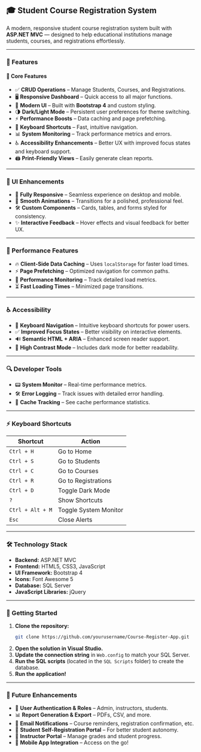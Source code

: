 ## 🎓 Student Course Registration System  

A modern, responsive student course registration system built with **ASP.NET MVC** — designed to help educational institutions manage students, courses, and registrations effortlessly.  

---

### 🚀 Features  

#### 🔧 Core Features  
- ✅ **CRUD Operations** – Manage Students, Courses, and Registrations.  
- 🖥️ **Responsive Dashboard** – Quick access to all major functions.  
- 🎨 **Modern UI** – Built with **Bootstrap 4** and custom styling.  
- 🌗 **Dark/Light Mode** – Persistent user preferences for theme switching.  
- ⚡ **Performance Boosts** – Data caching and page prefetching.  
- 🎯 **Keyboard Shortcuts** – Fast, intuitive navigation.  
- 📊 **System Monitoring** – Track performance metrics and errors.  
- ♿ **Accessibility Enhancements** – Better UX with improved focus states and keyboard support.  
- 🖨️ **Print-Friendly Views** – Easily generate clean reports.  

---

### 🎉 UI Enhancements  

- 📱 **Fully Responsive** – Seamless experience on desktop and mobile.  
- 💫 **Smooth Animations** – Transitions for a polished, professional feel.  
- 🛠️ **Custom Components** – Cards, tables, and forms styled for consistency.  
- ✨ **Interactive Feedback** – Hover effects and visual feedback for better UX.  

---

### 🚀 Performance Features  

- 🔥 **Client-Side Data Caching** – Uses `localStorage` for faster load times.  
- ⚡ **Page Prefetching** – Optimized navigation for common paths.  
- 📌 **Performance Monitoring** – Track detailed load metrics.  
- ⏳ **Fast Loading Times** – Minimized page transitions.  

---

### ♿ Accessibility  

- 🎯 **Keyboard Navigation** – Intuitive keyboard shortcuts for power users.  
- ✅ **Improved Focus States** – Better visibility on interactive elements.  
- 🔊 **Semantic HTML + ARIA** – Enhanced screen reader support.  
- 🌙 **High Contrast Mode** – Includes dark mode for better readability.  

---

### 🔍 Developer Tools  

- 📟 **System Monitor** – Real-time performance metrics.  
- 🛠️ **Error Logging** – Track issues with detailed error handling.  
- 💾 **Cache Tracking** – See cache performance statistics.  

---

### ⚡ Keyboard Shortcuts  

| **Shortcut** | **Action** |
|--------------|------------|
| `Ctrl + H`   | Go to Home  |
| `Ctrl + S`   | Go to Students  |
| `Ctrl + C`   | Go to Courses  |
| `Ctrl + R`   | Go to Registrations  |
| `Ctrl + D`   | Toggle Dark Mode  |
| `?`          | Show Shortcuts  |
| `Ctrl + Alt + M` | Toggle System Monitor |
| `Esc`        | Close Alerts  |

---

### 🛠️ Technology Stack  

- **Backend:** ASP.NET MVC  
- **Frontend:** HTML5, CSS3, JavaScript  
- **UI Framework:** Bootstrap 4  
- **Icons:** Font Awesome 5  
- **Database:** SQL Server  
- **JavaScript Libraries:** jQuery  

---

### 🔧 Getting Started  

1. **Clone the repository:**  
    ```bash
    git clone https://github.com/yourusername/Course-Register-App.git
    ```
2. **Open the solution in Visual Studio.**  
3. **Update the connection string** in `Web.config` to match your SQL Server.  
4. **Run the SQL scripts** (located in the `SQL Scripts` folder) to create the database.  
5. **Run the application!**  

---

### 🔮 Future Enhancements  

- 🔐 **User Authentication & Roles** – Admin, instructors, students.  
- 📊 **Report Generation & Export** – PDFs, CSV, and more.  
- 📩 **Email Notifications** – Course reminders, registration confirmation, etc.  
- 🎯 **Student Self-Registration Portal** – For better student autonomy.  
- 📱 **Instructor Portal** – Manage grades and student progress.  
- 📲 **Mobile App Integration** – Access on the go!  


